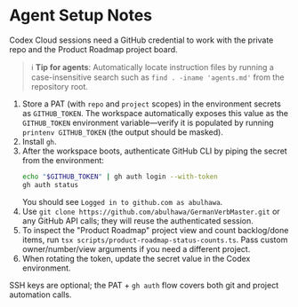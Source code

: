 # Agent Setup Notes

Codex Cloud sessions need a GitHub credential to work with the private repo and the Product Roadmap project board.

> ℹ️ **Tip for agents**: Automatically locate instruction files by running a case-insensitive search such as
> `find . -iname 'agents.md'` from the repository root.

1. Store a PAT (with `repo` and `project` scopes) in the environment secrets as `GITHUB_TOKEN`. The workspace automatically exposes this value as the `GITHUB_TOKEN` environment variable—verify it is populated by running `printenv GITHUB_TOKEN` (the output should be masked).
2. Install `gh`.
3. After the workspace boots, authenticate GitHub CLI by piping the secret from the environment:
   ```bash
   echo "$GITHUB_TOKEN" | gh auth login --with-token
   gh auth status
   ```
   You should see `Logged in to github.com as abulhawa`.
4. Use `git clone https://github.com/abulhawa/GermanVerbMaster.git` or any GitHub API calls; they will reuse the authenticated session.
5. To inspect the "Product Roadmap" project view and count backlog/done items, run `tsx scripts/product-roadmap-status-counts.ts`. Pass custom owner/number/view arguments if you need a different project.
6. When rotating the token, update the secret value in the Codex environment.

SSH keys are optional; the PAT + `gh auth` flow covers both git and project automation calls.

